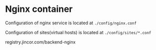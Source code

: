 # Nginx container

Configuration of nginx service is located at `./config/nginx.conf`

Configuration of sites(virtual hosts) is located at `./config/sites/*.conf`

registry.jincor.com/backend-nginx

